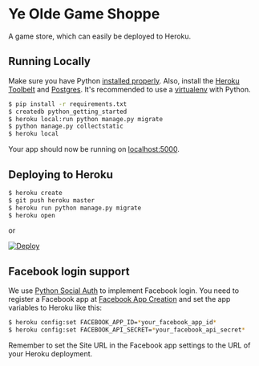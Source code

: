 # Ye Olde Game Shoppe

A game store, which can easily be deployed to Heroku.

## Running Locally

Make sure you have Python [installed properly](http://install.python-guide.org). Also, install the [Heroku Toolbelt](https://toolbelt.heroku.com/) and [Postgres](https://devcenter.heroku.com/articles/heroku-postgresql#local-setup). It's recommended to use a [virtualenv](http://docs.python-guide.org/en/latest/dev/virtualenvs/) with Python.

```sh
$ pip install -r requirements.txt
$ createdb python_getting_started
$ heroku local:run python manage.py migrate
$ python manage.py collectstatic
$ heroku local
```

Your app should now be running on [localhost:5000](http://localhost:5000/).

## Deploying to Heroku

```sh
$ heroku create
$ git push heroku master
$ heroku run python manage.py migrate
$ heroku open
```

or

[![Deploy](https://www.herokucdn.com/deploy/button.png)](https://heroku.com/deploy)

## Facebook login support

We use [Python Social Auth](http://python-social-auth.readthedocs.org/en/stable/backends/facebook.html?highlight=facebook) to implement Facebook login. You need to register a Facebook app at [Facebook App Creation](http://developers.facebook.com/setup/) and set the app variables to Heroku like this:

```sh
$ heroku config:set FACEBOOK_APP_ID=*your_facebook_app_id*
$ heroku config:set FACEBOOK_API_SECRET=*your_facebook_api_secret*
```

Remember to set the Site URL in the Facebook app settings to the URL of your Heroku deployment.
